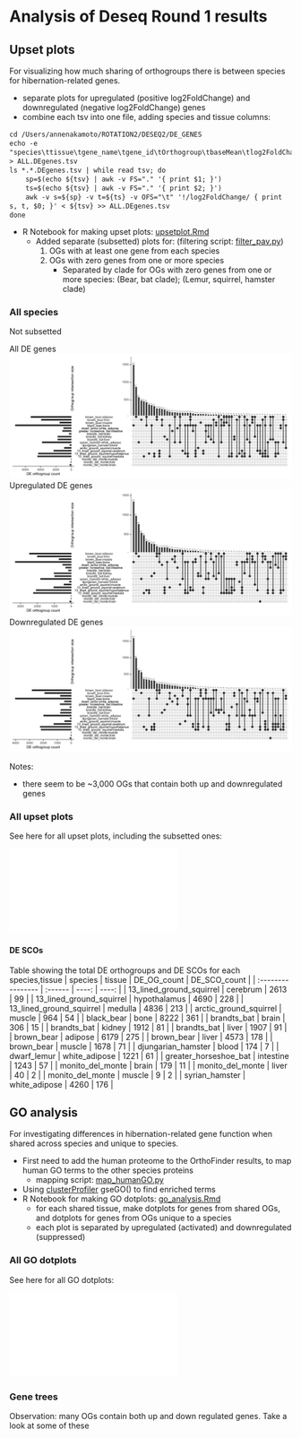 # Analysis of Deseq Round 1 results

## Upset plots
For visualizing how much sharing of orthogroups there is between species for hibernation-related genes.
- separate plots for upregulated (positive log2FoldChange) and downregulated (negative log2FoldChange) genes
- combine each tsv into one file, adding species and tissue columns:
~~~
cd /Users/annenakamoto/ROTATION2/DESEQ2/DE_GENES
echo -e "species\ttissue\tgene_name\tgene_id\tOrthogroup\tbaseMean\tlog2FoldChange\tlfcSE\tstat\tpvalue\tpadj\tIHW_pvalue" > ALL.DEgenes.tsv
ls *.*.DEgenes.tsv | while read tsv; do
    sp=$(echo ${tsv} | awk -v FS="." '{ print $1; }')
    ts=$(echo ${tsv} | awk -v FS="." '{ print $2; }')
    awk -v s=${sp} -v t=${ts} -v OFS="\t" '!/log2FoldChange/ { print s, t, $0; }' < ${tsv} >> ALL.DEgenes.tsv
done
~~~
- R Notebook for making upset plots: [upsetplot.Rmd](https://github.com/aanakamo/kelleylab_rotation/blob/main/scripts/upsetplot.Rmd)
    - Added separate (subsetted) plots for: (filtering script: [filter_pav.py](https://github.com/aanakamo/kelleylab_rotation/blob/main/scripts/filter_pav.py))
        1. OGs with at least one gene from each species
        2. OGs with zero genes from one or more species
            - Separated by clade for OGs with zero genes from one or more species: (Bear, bat clade); (Lemur, squirrel, hamster clade)

### All species
Not subsetted

All DE genes
![All species, all DE genes](supporting_images/ALL_species.upset.png)
Upregulated DE genes
![All species, UPregulated DE genes](supporting_images/ALL_species.UP.upset.png)
Downregulated DE genes
![All species, UPregulated DE genes](supporting_images/ALL_species.DOWN.upset.png)

Notes:
- there seem to be ~3,000 OGs that contain both up and downregulated genes

### All upset plots
See here for all upset plots, including the subsetted ones:

![Upset plots](supporting_images/upset_plots.pdf)

#### DE SCOs
Table showing the total DE orthogroups and DE SCOs for each species,tissue
| species | tissue | DE_OG_count | DE_SCO_count |
| :---------------- | :------ | ----: | ----: |
| 13_lined_ground_squirrel | cerebrum | 2613 | 99 |
| 13_lined_ground_squirrel | hypothalamus | 4690 | 228 |
| 13_lined_ground_squirrel | medulla | 4836 | 213 |
| arctic_ground_squirrel | muscle | 964 | 54 |
| black_bear | bone | 8222 | 361 |
| brandts_bat | brain | 306 | 15 |
| brandts_bat | kidney | 1912 | 81 |
| brandts_bat | liver | 1907 | 91 |
| brown_bear | adipose | 6179 | 275 |
| brown_bear | liver | 4573 | 178 |
| brown_bear | muscle | 1678 | 71 |
| djungarian_hamster | blood | 174 | 7 |
| dwarf_lemur | white_adipose | 1221 | 61 |
| greater_horseshoe_bat | intestine | 1243 | 57 |
| monito_del_monte | brain | 179 | 11 |
| monito_del_monte | liver | 40 | 2 |
| monito_del_monte | muscle | 9 | 2 |
| syrian_hamster | white_adipose | 4260 | 176 |

## GO analysis
For investigating differences in hibernation-related gene function when shared across species and unique to species.

- First need to add the human proteome to the OrthoFinder results, to map human GO terms to the other species proteins
    - mapping script: [map_humanGO.py](https://github.com/aanakamo/kelleylab_rotation/blob/main/scripts/map_humanGO.py)
- Using [clusterProfiler](https://bioconductor.org/packages/release/bioc/html/clusterProfiler.html) gseGO() to find enriched terms
- R Notebook for making GO dotplots: [go_analysis.Rmd](https://github.com/aanakamo/kelleylab_rotation/blob/main/scripts/go_analysis.Rmd)
    - for each shared tissue, make dotplots for genes from shared OGs, and dotplots for genes from OGs unique to a species
    - each plot is separated by upregulated (activated) and downregulated (suppressed)

### All GO dotplots
See here for all GO dotplots:

![GO dotplots plots](supporting_images/go_plots.pdf)

### Gene trees
Observation: many OGs contain both up and down regulated genes. Take a look at some of these

